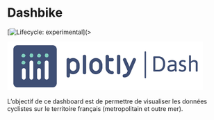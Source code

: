# Dashbike

<!-- badges: start -->

[![Lifecycle:
experimental](https://img.shields.io/badge/lifecycle-experimental-orange.svg)](>
<!-- badges: end -->
![Plotly Logo](plotly_dash.png)

L’objectif de ce dashboard est de permettre de visualiser les données
cyclistes sur le territoire français (metropolitain et outre mer).  

